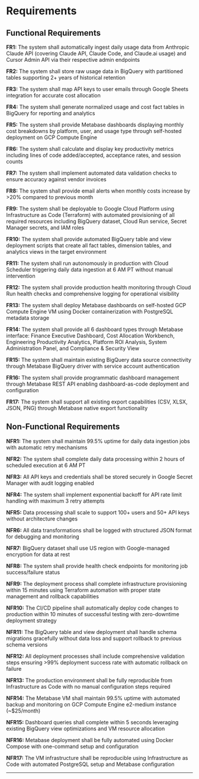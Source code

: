 # Requirements

## Functional Requirements

**FR1:** The system shall automatically ingest daily usage data from Anthropic Claude API (covering Claude API, Claude Code, and Claude.ai usage) and Cursor Admin API via their respective admin endpoints

**FR2:** The system shall store raw usage data in BigQuery with partitioned tables supporting 2+ years of historical retention

**FR3:** The system shall map API keys to user emails through Google Sheets integration for accurate cost allocation

**FR4:** The system shall generate normalized usage and cost fact tables in BigQuery for reporting and analytics

**FR5:** The system shall provide Metabase dashboards displaying monthly cost breakdowns by platform, user, and usage type through self-hosted deployment on GCP Compute Engine

**FR6:** The system shall calculate and display key productivity metrics including lines of code added/accepted, acceptance rates, and session counts

**FR7:** The system shall implement automated data validation checks to ensure accuracy against vendor invoices

**FR8:** The system shall provide email alerts when monthly costs increase by >20% compared to previous month

**FR9:** The system shall be deployable to Google Cloud Platform using Infrastructure as Code (Terraform) with automated provisioning of all required resources including BigQuery dataset, Cloud Run service, Secret Manager secrets, and IAM roles

**FR10:** The system shall provide automated BigQuery table and view deployment scripts that create all fact tables, dimension tables, and analytics views in the target environment

**FR11:** The system shall run autonomously in production with Cloud Scheduler triggering daily data ingestion at 6 AM PT without manual intervention

**FR12:** The system shall provide production health monitoring through Cloud Run health checks and comprehensive logging for operational visibility

**FR13:** The system shall deploy Metabase dashboards on self-hosted GCP Compute Engine VM using Docker containerization with PostgreSQL metadata storage

**FR14:** The system shall provide all 6 dashboard types through Metabase interface: Finance Executive Dashboard, Cost Allocation Workbench, Engineering Productivity Analytics, Platform ROI Analysis, System Administration Panel, and Compliance & Security View

**FR15:** The system shall maintain existing BigQuery data source connectivity through Metabase BigQuery driver with service account authentication

**FR16:** The system shall provide programmatic dashboard management through Metabase REST API enabling dashboard-as-code deployment and configuration

**FR17:** The system shall support all existing export capabilities (CSV, XLSX, JSON, PNG) through Metabase native export functionality

## Non-Functional Requirements

**NFR1:** The system shall maintain 99.5% uptime for daily data ingestion jobs with automatic retry mechanisms

**NFR2:** The system shall complete daily data processing within 2 hours of scheduled execution at 6 AM PT

**NFR3:** All API keys and credentials shall be stored securely in Google Secret Manager with audit logging enabled

**NFR4:** The system shall implement exponential backoff for API rate limit handling with maximum 3 retry attempts

**NFR5:** Data processing shall scale to support 100+ users and 50+ API keys without architecture changes

**NFR6:** All data transformations shall be logged with structured JSON format for debugging and monitoring

**NFR7:** BigQuery dataset shall use US region with Google-managed encryption for data at rest

**NFR8:** The system shall provide health check endpoints for monitoring job success/failure status

**NFR9:** The deployment process shall complete infrastructure provisioning within 15 minutes using Terraform automation with proper state management and rollback capabilities

**NFR10:** The CI/CD pipeline shall automatically deploy code changes to production within 10 minutes of successful testing with zero-downtime deployment strategy

**NFR11:** The BigQuery table and view deployment shall handle schema migrations gracefully without data loss and support rollback to previous schema versions

**NFR12:** All deployment processes shall include comprehensive validation steps ensuring >99% deployment success rate with automatic rollback on failure

**NFR13:** The production environment shall be fully reproducible from Infrastructure as Code with no manual configuration steps required

**NFR14:** The Metabase VM shall maintain 99.5% uptime with automated backup and monitoring on GCP Compute Engine e2-medium instance (~$25/month)

**NFR15:** Dashboard queries shall complete within 5 seconds leveraging existing BigQuery view optimizations and VM resource allocation

**NFR16:** Metabase deployment shall be fully automated using Docker Compose with one-command setup and configuration

**NFR17:** The VM infrastructure shall be reproducible using Infrastructure as Code with automated PostgreSQL setup and Metabase configuration

---
